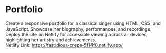 # Portfolio
Create a responsive portfolio for a classical singer using HTML, CSS, and JavaScript. Showcase her biography, performances, and recordings. Deploy the site on Netlify for accessible viewing across all devices, highlighting her artistry and achievements.<br>
Netlify Link: https://fastidious-crepe-5f14f0.netlify.app/
